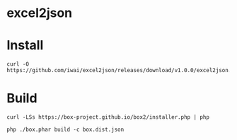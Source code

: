 # excel2json

# Install

```
curl -O https://github.com/iwai/excel2json/releases/download/v1.0.0/excel2json.phar
```


# Build

```
curl -LSs https://box-project.github.io/box2/installer.php | php

php ./box.phar build -c box.dist.json
```
